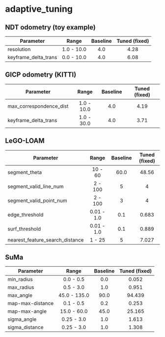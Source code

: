 # adaptive_tuning

## NDT odometry (toy example)

| Parameter            | Range      | Baseline | Tuned (fixed) |
| -------------------- |:----------:|:--------:|:-------------:|
| resolution           | 1.0 - 10.0 | 4.0      | 4.28          |
| keyframe_delta_trans | 0.0 - 10.0 | 4.0      | 6.08          |


## GICP odometry (KITTI)

| Parameter               | Range      | Baseline | Tuned (fixed) |
| ----------------------- |:----------:|:--------:|:-------------:|
| max_correspondence_dist | 1.0 - 10.0 | 4.0      | 4.19          |
| keyframe_delta_trans    | 1.0 - 30.0 | 4.0      | 3.71          |

## LeGO-LOAM
| Parameter                        | Range      | Baseline | Tuned (fixed) |
|----------------------------------|:----------:|:--------:|:-------------:|
| segment_theta                    | 10 - 60    | 60.0     | 48.56         |
| segment_valid_line_num           | 2 - 100    | 5        | 4             |
| segment_valid_point_num          | 2 - 100    | 3        | 4             |
| edge_threshold                   | 0.01 - 1.0 | 0.1      | 0.683         |
| surf_threshold                   | 0.01 - 1.0 | 0.1      | 0.889         |
| nearest_feature_search_distance  | 1 - 25     | 5        | 7.027         |

## SuMa
| Parameter                        | Range        | Baseline | Tuned (fixed) |
|----------------------------------|:------------:|:--------:|:-------------:|
| min_radius                       | 0.0 - 0.5    | 0.0      | 0.052         |
| max_radius                       | 0.5 - 3.0    | 1.0      | 0.951         |
| max_angle                        | 45.0 - 135.0 | 90.0     | 94.439        |
| map-max-distance                 | 0.1 - 0.5    | 0.2      | 0.253         |
| map-max-angle                    | 15.0 - 60.0  | 45.0     | 25.165        |
| sigma_angle                      | 0.25 - 3.0   | 1.0      | 1.613         |
| sigma_distance                   | 0.25 - 3.0   | 1.0      | 1.308         |

